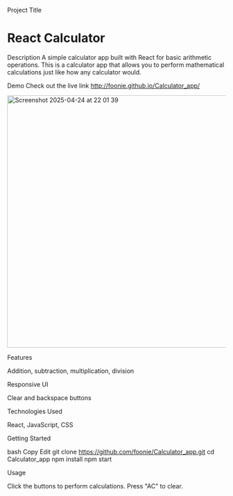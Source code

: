 Project Title

# React Calculator

Description
A simple calculator app built with React for basic arithmetic operations.
This is a calculator app that allows you to perform mathematical calculations just like how any calculator would.


Demo
Check out the live link
http://foonie.github.io/Calculator_app/


<img width="580" alt="Screenshot 2025-04-24 at 22 01 39" src="https://github.com/user-attachments/assets/56c24859-f0f4-4ea0-b144-d7f3e0eb1ed9" />


Features

Addition, subtraction, multiplication, division

Responsive UI

Clear and backspace buttons

Technologies Used

React, JavaScript, CSS 

Getting Started

bash
Copy
Edit
git clone https://github.com/foonie/Calculator_app.git
cd Calculator_app
npm install
npm start

Usage

Click the buttons to perform calculations. Press "AC" to clear.

